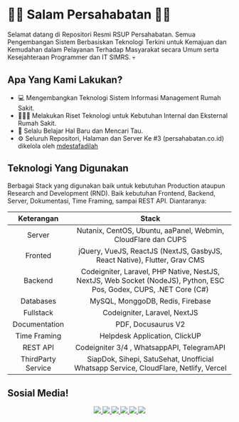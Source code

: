 # 👋🏼 Salam Persahabatan 👋🏼

Selamat datang di Repositori Resmi RSUP Persahabatan. Semua Pengembangan Sistem Berbasiskan Teknologi Terkini untuk Kemajuan dan Kemudahan dalam Pelayanan Terhadap Masyarakat secara Umum serta Kesejahteraan Programmer dan IT SIMRS. 💀

## Apa Yang Kami Lakukan?
- 💻 Mengembangkan Teknologi Sistem Informasi Management Rumah Sakit.
- 👨🏼‍🏫 Melakukan Riset Teknologi untuk Kebutuhan Internal dan Eksternal Rumah Sakit.
- 🌱 Selalu Belajar Hal Baru dan Mencari Tau.
- ⚙️ Seluruh Repositori, Halaman dan Server Ke #3 (persahabatan.co.id) dikelola oleh [mdestafadilah](https://github.com/mdestafadilah "User who's using Google & DuckDuckGo. Wan'be DevOPS/ Backend Imaginer!")

## Teknologi Yang Digunakan
Berbagai Stack yang digunakan baik untuk kebutuhan Production ataupun Research and Development (RND). Baik kebutuhan Frontend, Backend, Server, Dokumentasi, Time Framing, sampai REST API. Diantaranya:

| Keterangan | Stack |
| :---: | :---: |
| Server | Nutanix, CentOS, Ubuntu, aaPanel, Webmin, CloudFlare dan CUPS | 
| Fronted | jQuery, VueJS, ReactJS (NextJS, GasbyJS, React Native), Flutter, Grav CMS |
| Backend | Codeigniter, Laravel, PHP Native, NestJS, NextJS, Web Socket (NodeJS), Python, ESC Pos, Godex, CUPS, .NET Core (C#) |
| Databases | MySQL, MonggoDB, Redis, Firebase |
| Fullstack | Codeigniter, Laravel, NextJS |
| Documentation | PDF, Docusaurus V2 | 
| Time Framing | Helpdesk Application, ClickUP |
| REST API | Codeigniter 3/4 , WhatsappAPI, TelegramAPI |
| ThirdParty Service | SiapDok, Sihepi, SatuSehat, Unofficial Whatsapp Service, CloudFlare, Netlify, Vercel |

## Sosial Media!
<p align='center'>
  <a href="https://twitter.com/rs_persahabatan">
    <img src="https://img.shields.io/static/v1?label=Twitter&message=RSUP%20PERSAHABATAN&color=blue&style=for-the-badge&logo=twitter&logoColor=white" />
  </a>
  <a href="https://instagram.com/rsuppersahabatan">
    <img src="https://img.shields.io/static/v1?label=Instagram&message=RSUP%20PERSAHABATAN&color=blue&style=for-the-badge&logo=instagram&logoColor=white" />
  </a>
  <a href="https://youtube.com/rsuppersahabatan">
    <img src="https://img.shields.io/static/v1?label=Youtube&message=RSUP%20PERSAHABATAN&color=blue&style=for-the-badge&logo=youtube&logoColor=red" />
  </a>
  <a href="https://facebook.com/rsuppersahabatan">
    <img src="https://img.shields.io/static/v1?label=Facebook&message=RSUP%20PERSAHABATAN&color=blue&style=for-the-badge&logo=facebook&logoColor=white" />
  </a>  
  <a href="https://tiktok.com/rsuppersahabatan">
    <img src="https://img.shields.io/static/v1?label=Tiktok&message=RSUP%20PERSAHABATAN&color=blue&style=for-the-badge&logo=tiktok&logoColor=blue" />
  </a>
  <a href="https://www.linkedin.com/company/rsup-persahabatan/">
    <img src="https://img.shields.io/static/v1?label=LinkedIn&message=RSUP%20Persahabatan&color=0072b1&style=for-the-badge&logo=linkedin&logoColor=white" />
  </a>
</p>

